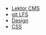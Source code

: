 - [Lektor CMS](https://github.com/ToolboxBodensee/toolbox-webseite/wiki/Grundlagen%3A-Lektor-CMS)
- [git LFS](https://github.com/ToolboxBodensee/toolbox-webseite/wiki/Grundlagen%3A-git-LFS)
- [Design](https://github.com/ToolboxBodensee/toolbox-webseite/wiki/Grundlagen%3A-Design)
- [CSS](https://github.com/ToolboxBodensee/toolbox-webseite/wiki/Grundlagen%3A-CSS)
